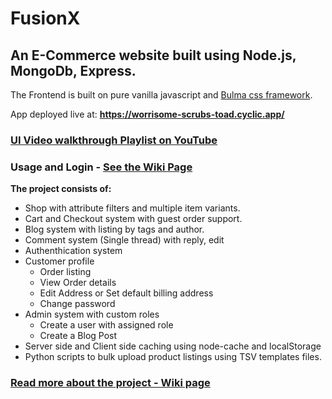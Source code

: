 # FusionX

## An E-Commerce website built using Node.js, MongoDb, Express.

The Frontend is built on pure vanilla javascript and [Bulma css framework](https://bulma.io/).

App deployed live at: **https://worrisome-scrubs-toad.cyclic.app/**

### [UI Video walkthrough Playlist on YouTube](https://www.youtube.com/playlist?list=PLP8TCmaYTZwQaz7cn4pHVSeE8JTsPGNF2)

### Usage and Login - [See the Wiki Page](https://github.com/BennyThadikaran/FusionX/wiki)

**The project consists of:**

- Shop with attribute filters and multiple item variants.
- Cart and Checkout system with guest order support.
- Blog system with listing by tags and author.
- Comment system (Single thread) with reply, edit
- Authenthication system
- Customer profile
  - Order listing
  - View Order details
  - Edit Address or Set default billing address
  - Change password
- Admin system with custom roles
  - Create a user with assigned role
  - Create a Blog Post
- Server side and Client side caching using node-cache and localStorage
- Python scripts to bulk upload product listings using TSV templates files.

### [Read more about the project - Wiki page](https://github.com/BennyThadikaran/FusionX/wiki)
